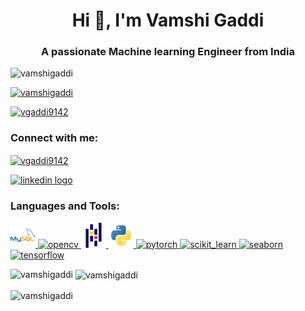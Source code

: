 <h1 align="center">Hi 👋, I'm Vamshi Gaddi</h1>
<h3 align="center">A passionate Machine learning Engineer from India</h3>

<p align="left"> <img src="https://komarev.com/ghpvc/?username=vamshigaddi&label=Profile%20views&color=0e75b6&style=flat" alt="vamshigaddi" /> </p>

<p align="left"> <a href="https://github.com/ryo-ma/github-profile-trophy"><img src="https://github-profile-trophy.vercel.app/?username=vamshigaddi" alt="vamshigaddi" /></a> </p>

<p align="left"> <a href="https://twitter.com/vgaddi9142" target="blank"><img src="https://img.shields.io/twitter/follow/vgaddi9142?logo=twitter&style=for-the-badge" alt="vgaddi9142" /></a> </p>

<h3 align="left">Connect with me:</h3>
<p align="left">
<a href="https://twitter.com/vgaddi9142" target="blank"><img align="center" src="https://raw.githubusercontent.com/rahuldkjain/github-profile-readme-generator/master/src/images/icons/Social/twitter.svg" alt="vgaddi9142" height="30" width="40" /></a>
<div align="left">
  <a href="https://www.linkedin.com/in/vamshi-gaddi-43750a198/" target="_blank">
    <img src="https://img.shields.io/static/v1?message=LinkedIn&logo=linkedin&label=&color=0077B5&logoColor=white&labelColor=&style=for-the-badge" height="35" alt="linkedin logo" />
  </a>
</div>

<h3 align="left">Languages and Tools:</h3>
<p align="left"> <a href="https://www.mysql.com/" target="_blank" rel="noreferrer"> <img src="https://raw.githubusercontent.com/devicons/devicon/master/icons/mysql/mysql-original-wordmark.svg" alt="mysql" width="40" height="40"/> </a> <a href="https://opencv.org/" target="_blank" rel="noreferrer"> <img src="https://www.vectorlogo.zone/logos/opencv/opencv-icon.svg" alt="opencv" width="40" height="40"/> </a> <a href="https://pandas.pydata.org/" target="_blank" rel="noreferrer"> <img src="https://raw.githubusercontent.com/devicons/devicon/2ae2a900d2f041da66e950e4d48052658d850630/icons/pandas/pandas-original.svg" alt="pandas" width="40" height="40"/> </a> <a href="https://www.python.org" target="_blank" rel="noreferrer"> <img src="https://raw.githubusercontent.com/devicons/devicon/master/icons/python/python-original.svg" alt="python" width="40" height="40"/> </a> <a href="https://pytorch.org/" target="_blank" rel="noreferrer"> <img src="https://www.vectorlogo.zone/logos/pytorch/pytorch-icon.svg" alt="pytorch" width="40" height="40"/> </a> <a href="https://scikit-learn.org/" target="_blank" rel="noreferrer"> <img src="https://upload.wikimedia.org/wikipedia/commons/0/05/Scikit_learn_logo_small.svg" alt="scikit_learn" width="40" height="40"/> </a> <a href="https://seaborn.pydata.org/" target="_blank" rel="noreferrer"> <img src="https://seaborn.pydata.org/_images/logo-mark-lightbg.svg" alt="seaborn" width="40" height="40"/> </a> <a href="https://www.tensorflow.org" target="_blank" rel="noreferrer"> <img src="https://www.vectorlogo.zone/logos/tensorflow/tensorflow-icon.svg" alt="tensorflow" width="40" height="40"/> </a> </p>

<p><img align="left" src="https://github-readme-stats.vercel.app/api/top-langs?username=vamshigaddi&show_icons=true&locale=en&layout=compact" alt="vamshigaddi" /></p>

<p>&nbsp;<img align="center" src="https://github-readme-stats.vercel.app/api?username=vamshigaddi&show_icons=true&locale=en" alt="vamshigaddi" /></p>

<p><img align="center" src="https://github-readme-streak-stats.herokuapp.com/?user=vamshigaddi&" alt="vamshigaddi" /></p>

